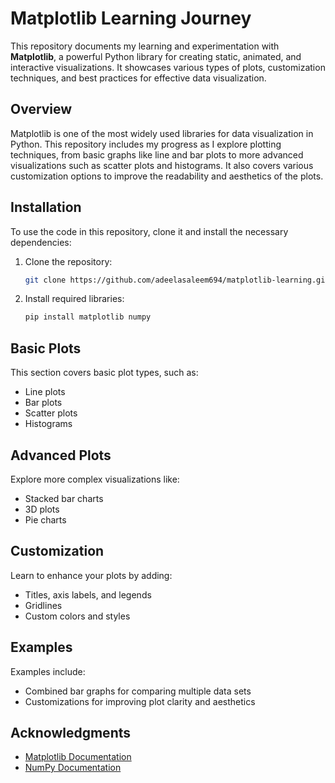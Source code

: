 
# Matplotlib Learning Journey

This repository documents my learning and experimentation with **Matplotlib**, a powerful Python library for creating static, animated, and interactive visualizations. It showcases various types of plots, customization techniques, and best practices for effective data visualization.


## Overview

Matplotlib is one of the most widely used libraries for data visualization in Python. This repository includes my progress as I explore plotting techniques, from basic graphs like line and bar plots to more advanced visualizations such as scatter plots and histograms. It also covers various customization options to improve the readability and aesthetics of the plots.

## Installation

To use the code in this repository, clone it and install the necessary dependencies:

1. Clone the repository:
   ```bash
   git clone https://github.com/adeelasaleem694/matplotlib-learning.git
   ```

2. Install required libraries:
   ```bash
   pip install matplotlib numpy
   ```

## Basic Plots

This section covers basic plot types, such as:
- Line plots
- Bar plots
- Scatter plots
- Histograms

## Advanced Plots

Explore more complex visualizations like:
- Stacked bar charts
- 3D plots
- Pie charts

## Customization

Learn to enhance your plots by adding:
- Titles, axis labels, and legends
- Gridlines
- Custom colors and styles

## Examples

Examples include:
- Combined bar graphs for comparing multiple data sets
- Customizations for improving plot clarity and aesthetics



## Acknowledgments

- [Matplotlib Documentation](https://matplotlib.org/stable/contents.html)
- [NumPy Documentation](https://numpy.org/doc/stable/)

